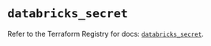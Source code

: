 # `databricks_secret`

Refer to the Terraform Registry for docs: [`databricks_secret`](https://registry.terraform.io/providers/databricks/databricks/1.35.0/docs/resources/secret).
